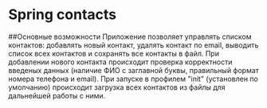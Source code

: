 # Spring contacts

##Основные возможности
Приложение позволяет управлять списком контактов: добавлять новый контакт, удалять контакт по email, выводить список всех контактов и сохранять все контакты в файл.
При добавлении нового контакта происходит проверка корректности введеных данных (наличие ФИО с заглавной буквы, правильный формат номера телефона и email).
При запуске в профилем "init" (установлен по умолчанию) происходит загрузка всех контактов из файлы для дальнейшей работы с ними.
